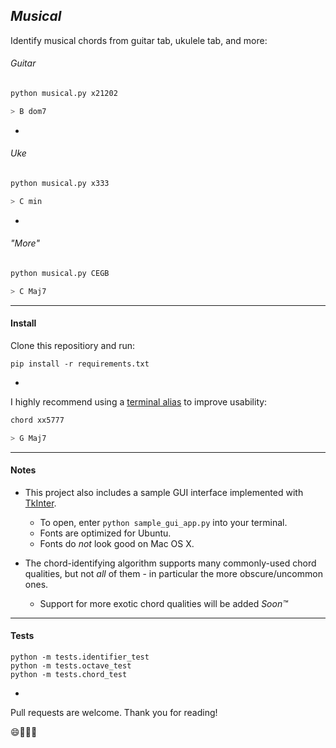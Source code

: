 ## *Musical* 

Identify musical chords from guitar tab, ukulele tab, and more:

###### Guitar
```bash
python musical.py x21202

> B dom7
```

-

###### Uke

```bash
python musical.py x333

> C min
```

-

###### "More"
```bash
python musical.py CEGB

> C Maj7
```

---

#### Install

Clone this repositiory and run:
```
pip install -r requirements.txt
```

-

I highly recommend using a [terminal alias](http://www.techradar.com/us/how-to/computing/apple/terminal-101-creating-aliases-for-commands-1305638) to improve usability:

```bash
chord xx5777

> G Maj7
```

---

#### Notes


* This project also includes a sample GUI interface implemented with [TkInter](https://wiki.python.org/moin/TkInter). 
  * To open, enter `python sample_gui_app.py` into your terminal. 
  * Fonts are optimized for Ubuntu. 
  * Fonts do *not* look good on Mac OS X. 

* The chord-identifying algorithm supports many commonly-used chord qualities, but not *all* of them - in particular the more obscure/uncommon ones. 
  * Support for more exotic chord qualities will be added *Soon™*

---

#### Tests

```
python -m tests.identifier_test
python -m tests.octave_test
python -m tests.chord_test
```

-

Pull requests are welcome. Thank you for reading!

:smile::violin::notes::notes:

